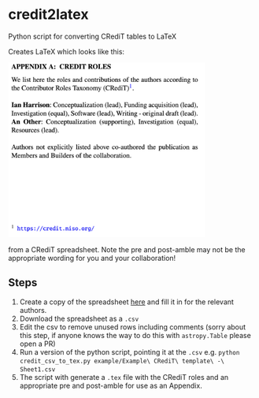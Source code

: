 # credit2latex
Python script for converting CRediT tables to LaTeX

Creates LaTeX which looks like this:

<img src="example/example_latex.png" alt="Example of the Appendix created" width="400"/>

from a CRediT spreadsheet. Note the pre and post-amble may not be the appropriate wording for you and your collaboration!
## Steps
1. Create a copy of the spreadsheet [here](https://docs.google.com/spreadsheets/d/1tkFh8s6L32oV52Wc_VbeHUdQpAJzduivrjyxmhN3YmM/edit?usp=sharing) and fill it in for the relevant authors.
2. Download the spreadsheet as a `.csv`
3. Edit the csv to remove unused rows including comments (sorry about this step, if anyone knows the way to do this with `astropy.Table` please open a PR)
3. Run a version of the python script, pointing it at the `.csv` e.g. `python credit_csv_to_tex.py example/Example\ CRediT\ template\ -\ Sheet1.csv`
4. The script with generate a `.tex` file with the CRediT roles and an appropriate pre and post-amble for use as an Appendix.
